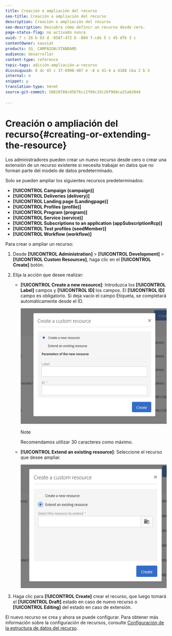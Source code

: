 ```yaml
---
title: Creación o ampliación del recurso
seo-title: Creación o ampliación del recurso
description: Creación o ampliación del recurso
seo-description: Descubra cómo definir un recurso desde cero.
page-status-flag: no activado nunca
uuid: 7 c 26 b 63 d -9587-472 b -804 f-cde 5 c 45 dfb 3 c
contentOwner: sauviat
products: SG_ CAMPAIGN/STANDARD
audience: desarrollar
content-type: reference
topic-tags: adición-ampliación-a-recurso
discoiquuid: 8 dc 45 c 37-6908-407 e -8 e 41-4 a 4188 cba 2 b 3
internal: n
snippet: y
translation-type: tm+mt
source-git-commit: 50620788c05b76cc2f69c19c26f968ca15a02048

---
```



# Creación o ampliación del recurso{#creating-or-extending-the-resource}

Los administradores pueden crear un nuevo recurso desde cero o crear una extensión de un recurso existente si necesita trabajar en datos que no forman parte del modelo de datos predeterminado.

Solo se pueden ampliar los siguientes recursos predeterminados:

* **[!UICONTROL Campaign (campaign)]**
* **[!UICONTROL Deliveries (delivery)]**
* **[!UICONTROL Landing page (Landingpage)]**
* **[!UICONTROL Profiles (profile)]**
* **[!UICONTROL Program (program)]**
* **[!UICONTROL Service (service)]**
* **[!UICONTROL Subscriptions to an application (appSubscriptionRcp)]**
* **[!UICONTROL Test profiles (seedMember)]**
* **[!UICONTROL Workflow (workflow)]**

Para crear o ampliar un recurso:

1. Desde **[!UICONTROL Administration]** &gt; **[!UICONTROL Development]** &gt; **[!UICONTROL Custom Resources]**, haga clic en el **[!UICONTROL Create]** botón.
1. Elija la acción que desee realizar:

   * **[!UICONTROL Create a new resource]**: Introduzca los **[!UICONTROL Label]** campos y **[!UICONTROL ID]** los campos. El **[!UICONTROL ID]** campo es obligatorio. Si deja vacío el campo Etiqueta, se completará automáticamente desde el ID.

      ![](assets/schema_extension_2.png)

      >[!NOTE]
      >
      >Recomendamos utilizar 30 caracteres como máximo.

   * **[!UICONTROL Extend an existing resource]**: Seleccione el recurso que desee ampliar.

      ![](assets/schema_extension_10.png)

1. Haga clic para **[!UICONTROL Create]** crear el recurso, que luego tomará el **[!UICONTROL Draft]** estado en caso de nuevo recurso o **[!UICONTROL Editing]** del estado en caso de extensión.

El nuevo recurso se crea y ahora se puede configurar. Para obtener más información sobre la configuración de recursos, consulte [Configuración de la estructura de datos del recurso](../../developing/using/configuring-the-resource-s-data-structure.md).
